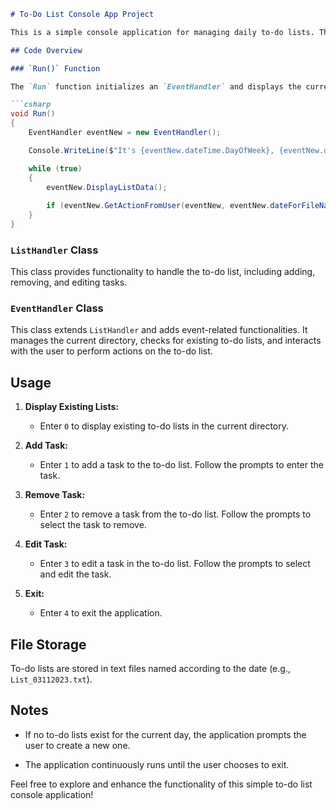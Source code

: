 ```markdown
# To-Do List Console App Project

This is a simple console application for managing daily to-do lists. The application allows users to add, remove, and edit tasks for a specific day.

## Code Overview

### `Run()` Function

The `Run` function initializes an `EventHandler` and displays the current date. It then enters a loop where the user can interact with the to-do list by adding, removing, or editing tasks.

```csharp
void Run()
{
    EventHandler eventNew = new EventHandler();

    Console.WriteLine($"It's {eventNew.dateTime.DayOfWeek}, {eventNew.dateTime.ToString("m")}");

    while (true)
    {
        eventNew.DisplayListData();
        
        if (eventNew.GetActionFromUser(eventNew, eventNew.dateForFileName)) break;
    }
}
```

### `ListHandler` Class

This class provides functionality to handle the to-do list, including adding, removing, and editing tasks.

### `EventHandler` Class

This class extends `ListHandler` and adds event-related functionalities. It manages the current directory, checks for existing to-do lists, and interacts with the user to perform actions on the to-do list.

## Usage

1. **Display Existing Lists:**
   - Enter `0` to display existing to-do lists in the current directory.

2. **Add Task:**
   - Enter `1` to add a task to the to-do list. Follow the prompts to enter the task.

3. **Remove Task:**
   - Enter `2` to remove a task from the to-do list. Follow the prompts to select the task to remove.

4. **Edit Task:**
   - Enter `3` to edit a task in the to-do list. Follow the prompts to select and edit the task.

5. **Exit:**
   - Enter `4` to exit the application.

## File Storage

To-do lists are stored in text files named according to the date (e.g., `List_03112023.txt`).

## Notes

- If no to-do lists exist for the current day, the application prompts the user to create a new one.

- The application continuously runs until the user chooses to exit.

Feel free to explore and enhance the functionality of this simple to-do list console application!
```
